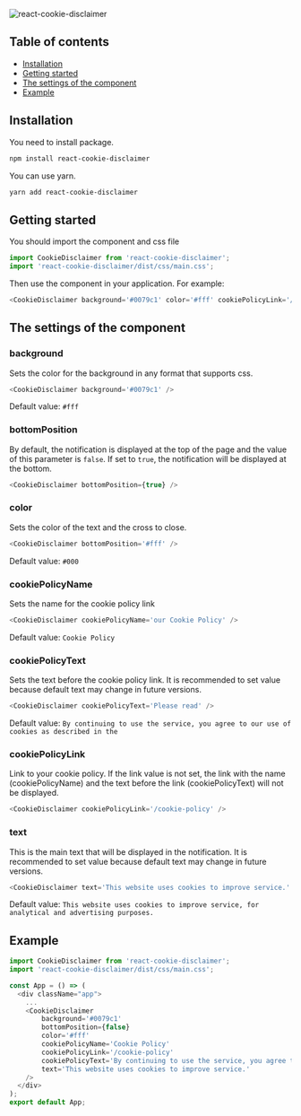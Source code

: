 ![react-cookie-disclaimer](https://repository-images.githubusercontent.com/229484861/fbde4700-36cf-11ea-88fe-db2690c68f8e)

## Table of contents
* [Installation](#installation)
* [Getting started](#gettingstarted)
* [The settings of the component](#settings)
* [Example](#example)

<a name="installation"></a>
## Installation
You need to install package.
```bash
npm install react-cookie-disclaimer
```
You can use yarn.
```bash
yarn add react-cookie-disclaimer
```
<a name="gettingstarted"></a>
## Getting started
You should import the component and css file
```js
import CookieDisclaimer from 'react-cookie-disclaimer';
import 'react-cookie-disclaimer/dist/css/main.css';
```
Then use the component in your application. For example:
```typescript jsx
<CookieDisclaimer background='#0079c1' color='#fff' cookiePolicyLink='/cookie-policy' />
```

<a name="settings"></a>
## The settings of the component
### background
Sets the color for the background in any format that supports css.
```typescript jsx
<CookieDisclaimer background='#0079c1' />
```
Default value: ``` #fff ```

### bottomPosition
By default, the notification is displayed at the top of the page and the value of this parameter is ```false```. 
If set to ```true```, the notification will be displayed at the bottom.
```typescript jsx
<CookieDisclaimer bottomPosition={true} />
```

### color
Sets the color of the text and the cross to close.
```typescript jsx
<CookieDisclaimer bottomPosition='#fff' />
```
Default value: ``` #000 ```

### cookiePolicyName
Sets the name for the cookie policy link
```typescript jsx
<CookieDisclaimer cookiePolicyName='our Cookie Policy' />
```
Default value: ``` Cookie Policy ```

### cookiePolicyText
Sets the text before the cookie policy link. 
It is recommended to set value because default text may change in future versions.
```typescript jsx
<CookieDisclaimer cookiePolicyText='Please read' />
```
Default value: ``` By continuing to use the service, you agree to our use of cookies as described in the ```

### cookiePolicyLink
Link to your cookie policy. 
If the link value is not set, the link with the name (cookiePolicyName) and the text before the link (cookiePolicyText) will not be displayed.
```typescript jsx
<CookieDisclaimer cookiePolicyLink='/cookie-policy' />
```

### text
This is the main text that will be displayed in the notification. It is recommended to set value because default text may change in future versions.
```typescript jsx
<CookieDisclaimer text='This website uses cookies to improve service.' />
```
Default value: ``` This website uses cookies to improve service, for analytical and advertising purposes. ```

<a name="example"></a>
## Example
```typescript jsx
import CookieDisclaimer from 'react-cookie-disclaimer';
import 'react-cookie-disclaimer/dist/css/main.css';

const App = () => (
  <div className="app">
    ...
    <CookieDisclaimer 
        background='#0079c1' 
        bottomPosition={false}
        color='#fff'
        cookiePolicyName='Cookie Policy'
        cookiePolicyLink='/cookie-policy' 
        cookiePolicyText='By continuing to use the service, you agree to our'
        text='This website uses cookies to improve service.'
    />
  </div>
);
export default App;
```
